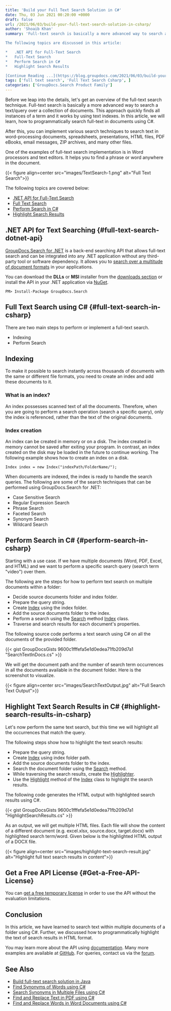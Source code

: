 ```yaml
---
title: 'Build your Full Text Search Solution in C#'
date: Thu, 03 Jun 2021 00:20:00 +0000
draft: false
url: /2021/06/03/build-your-full-text-search-solution-in-csharp/
author: 'Shoaib Khan'
summary: 'Full-text search is basically a more advanced way to search a text/query over a collection of documents. This approach quickly finds all instances of a term and it works by using text indexes. In this article, we will learn, how to programmatically search full-text in documents using C#.

The following topics are discussed in this article:

*   .NET API for Full-Text Search
*   Full-Text Search
*   Perform Search in C#
*   Highlight Search Results

[Continue Reading ...](https://blog.groupdocs.com/2021/06/03/build-your-full-text-search-solution-in-csharp/)'
tags: ['full text search', 'Full Text Search Csharp', ]
categories: ['GroupDocs.Search Product Family']
---
```


Before we leap into the details, let's get an overview of the full-text search technique. Full-text search is basically a more advanced way to search a text/query over a collection of documents. This approach quickly finds all instances of a term and it works by using text indexes. In this article, we will learn, how to programmatically search full-text in documents using C#.

After this, you can implement various search techniques to search text in word-processing documents, spreadsheets, presentations, HTML files, PDF eBooks, email messages, ZIP archives, and many other files.

One of the examples of full-text search implementation is in Word processors and text editors. It helps you to find a phrase or word anywhere in the document.



{{< figure align=center src="images/TextSearch-1.png" alt="Full Text Search">}}


The following topics are covered below:

*   [.NET API for Full-Text Search](#full-text-search-dotnet-api)
*   [Full Text Search](#full-text-search-in-csharp)
*   [Perform Search in C#](#perform-search-in-csharp)
*   [Highlight Search Results](#highlight-search-results-in-csharp)

## .NET API for Text Searching {#full-text-search-dotnet-api}

[GroupDocs.Search for .NET](https://products.groupdocs.com/search/net) is a back-end searching API that allows full-text search and can be integrated into any .NET application without any third-party tool or software dependency. It allows you to [search over a multitude of document formats](https://docs.groupdocs.com/search/net/supported-document-formats/) in your applications.

You can download the **DLLs** or **MSI** installer from the [downloads section](https://downloads.groupdocs.com/search) or install the API in your .NET application via [NuGet](https://www.nuget.org/packages/groupdocs.search).

```
PM> Install-Package GroupDocs.Search
```

## Full Text Search using C# {#full-text-search-in-csharp}

There are two main steps to perform or implement a full-text search.

*   Indexing
*   Perform Search

## Indexing

To make it possible to search instantly across thousands of documents with the same or different file formats, you need to create an index and add these documents to it.

### **What is an index?**

An index possesses scanned text of all the documents. Therefore, when you are going to perform a search operation (search a specific query), only the index is referenced, rather than the text of the original documents.

### **Index creation**

An index can be created in memory or on a disk. The index created in memory cannot be saved after exiting your program. In contrast, an index created on the disk may be loaded in the future to continue working. The following example shows how to create an index on a disk.

```
Index index = new Index("indexPath/FolderName/");
```

When documents are indexed, the index is ready to handle the search queries. The following are some of the search techniques that can be performed using GroupDocs.Search for .NET:

*   Case Sensitive Search
*   Regular Expression Search
*   Phrase Search
*   Faceted Search
*   Synonym Search
*   Wildcard Search

## Perform Search in C# {#perform-search-in-csharp}

Starting with a use case. If we have multiple documents (Word, PDF, Excel, and HTML) and we want to perform a specific search query (search term "video") over them.

The following are the steps for how to perform text search on multiple documents within a folder:

*   Decide source documents folder and index folder.
*   Prepare the query string.
*   Create [Index](https://apireference.groupdocs.com/search/net/groupdocs.search/index) using the index folder.
*   Add the source documents folder to the index.
*   Perform a search using the [Search](https://apireference.groupdocs.com/search/net/groupdocs.search/index/methods/search/index) method [Index](https://apireference.groupdocs.com/search/net/groupdocs.search/index) class.
*   Traverse and search results for each document's properties.

The following source code performs a text search using C# on all the documents of the provided folder.

{{< gist GroupDocsGists 9600c1fffefa5e1d0edea71fb209d7a1 "SearchTextInDocs.cs" >}}

We will get the document path and the number of search term occurrences in all the documents available in the document folder. Here is the screenshot to visualize.



{{< figure align=center src="images/SearchTextOutput.jpg" alt="Full Search Text Output">}}


## Highlight Text Search Results in C# {#highlight-search-results-in-csharp}

Let's now perform the same text search, but this time we will highlight all the occurrences that match the query.

The following steps show how to highlight the text search results:

*   Prepare the query string.
*   Create [Index](https://apireference.groupdocs.com/search/net/groupdocs.search/index) using index folder path.
*   Add the source documents folder to the index.
*   Search the document folder using the [Search](https://apireference.groupdocs.com/search/net/groupdocs.search/index/methods/search/index) method.
*   While traversing the search results, create the [Highlighter](https://apireference.groupdocs.com/search/net/groupdocs.search.highlighters/highlighter).
*   Use the [Highlight](https://apireference.groupdocs.com/search/net/groupdocs.search/index/methods/highlight/index) method of the [Index](https://apireference.groupdocs.com/search/net/groupdocs.search/index) class to highlight the search results.

The following code generates the HTML output with highlighted search results using C#.

{{< gist GroupDocsGists 9600c1fffefa5e1d0edea71fb209d7a1 "HighlightSearchResults.cs" >}}

As an output, we will get multiple HTML files. Each file will show the content of a different document (e.g. excel.xlsx, source.docx, target.docx) with highlighted search term/word. Given below is the highlighted HTML output of a DOCX file.



{{< figure align=center src="images/highlight-text-search-result.jpg" alt="Highlight full text search results in content">}}


## Get a Free API License {#Get-a-Free-API-License}

You can [get a free temporary license](https://purchase.groupdocs.com/temporary-license) in order to use the API without the evaluation limitations.

## Conclusion

In this article, we have learned to search text within multiple documents of a folder using C#. Further, we discussed how to programmatically highlight the text of search results in HTML format.

You may learn more about the API using [documentation](https://docs.groupdocs.com/search/). Many more examples are available at [GitHub](https://github.com/groupdocs-search). For queries, contact us via the [forum](https://forum.groupdocs.com/).

## See Also

*   [Build full-text search solution in Java](https://blog.groupdocs.com/2021/08/07/build-full-text-search-solution-in-java/)
*   [Find Synonyms of Words using C#](https://blog.groupdocs.com/2021/09/14/find-synonyms-of-words-using-csharp/)
*   [Search Synonyms in Multiple Files using C#](https://blog.groupdocs.com/2021/09/17/find-synonyms-in-multiple-files-using-csharp/)
*   [Find and Replace Text in PDF using C#](https://blog.groupdocs.com/2022/02/19/find-and-replace-text-in-pdf-using-csharp/)
*   [Find and Replace Words in Word Documents using C#](https://blog.groupdocs.com/2022/02/15/find-and-replace-text-in-word-using-csharp/)




